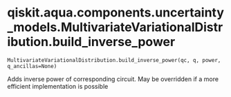 # qiskit.aqua.components.uncertainty\_models.MultivariateVariationalDistribution.build\_inverse\_power

`MultivariateVariationalDistribution.build_inverse_power(qc, q, power, q_ancillas=None)`

Adds inverse power of corresponding circuit. May be overridden if a more efficient implementation is possible
